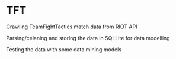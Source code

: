 # TFT


Crawling TeamFightTactics match data from RIOT API

Parsing/celaning and storing the data in SQLLite for data modelling

Testing the data with some data mining models
